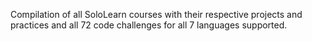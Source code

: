 
Compilation of all SoloLearn courses with their respective projects and practices and all 72 code challenges for all 7 languages supported.
